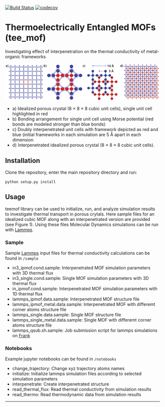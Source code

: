 [![Build Status](https://travis-ci.org/kbsezginel/tee_mof.svg?branch=master)](https://travis-ci.org/kbsezginel/tee_mof)
[![codecov](https://codecov.io/gh/kbsezginel/tee_mof/branch/master/graph/badge.svg)](https://codecov.io/gh/kbsezginel/tee_mof)
# Thermoelectrically Entangled MOFs (tee_mof)
Investigating effect of interpenetration on the thermal conductivity of metal-organic frameworks

![alt text][Fig1]

- a) Idealized porous crystal (8 × 8 × 8 cubic unit cells), single unit cell highlighted in red
- b) Bonding arrangement for single unit cell using Morse potential (red bonds are modeled stronger than blue bonds)
- c) Doubly interpenetrated unit cells with framework depicted as red and blue (initial frameworks in each simulation are 5 Å apart in each dimension
- d) Interpenetrated idealized porous crystal (8 × 8 × 8 cubic unit cells).

## Installation

Clone the repository, enter the main repository directory and run:

```
python setup.py install
```

## Usage
teemof library can be used to initialize, run, and analyze simulation results to investigate thermal transport in porous crytals. Here sample files for an idealized cubic MOF along with an interpenetrated version are provided (see Figure 1). Using these files Molecular Dynamics simulations can be run with [Lammps].

### Sample
Sample [Lammps] input files for thermal conductivity calculations can be found in `/sample`

- in3_ipmof.cond.sample: Interpenetrated MOF simulation parameters with 3D thermal flux
- in3_single.cond.sample: Single MOF simulation parameters with 3D thermal flux
- in_ipmof.cond.sample: Interpenetrated MOF simulation parameters with 1D thermal flux
- lammps_ipmof.data.sample: Interpenetrated MOF structure file
- lammps_ipmof_metal.data.sample: Interpenetrated MOF with differemt corner atoms structure file
- lammps_single.data.sample: Single MOF structure file
- lammps_single_metal.data.sample: Single MOF with differemt corner atoms structure file
- lammps_qsub.sh.sample: Job submission script for lammps simulations on [Frank]

### Notebooks
Example jupyter notebooks can be found in `/notebooks`

- change_trajectory: Change xyz trajectory atoms names
- initialize: Initialize lammps simulation files according to selected simulation parameters
- interpenetrate: Create interpenetrated structure
- read_thermal_flux: Read thermal conductivity from simulation results
- read_thermo: Read thermodynamic data from simulation results

-------------------------------------------------------------------------
[Fig1]: https://github.com/kbsezginel/tee_mof/blob/master/docs/img/Fig1.png "Structures"
[Lammps]: http://lammps.sandia.gov/ "Lammps home page"
[Frank]: http://core.sam.pitt.edu/frank "Frank home page"
